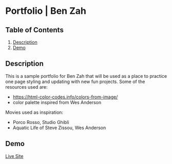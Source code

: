 # Portfolio | Ben Zah

## Table of Contents
1. [Description](#description)
2. [Demo](#demo)

## Description
This is a sample portfolio for Ben Zah that will be used as a place to practice one page styling and updating with new fun projects.
Some of the resources used are:
 - https://html-color-codes.info/colors-from-image/
 - color palette inspired from Wes Anderson


 Movies used as inspiration:
 - Porco Rosso, Studio Ghibli
 - Aquatic Life of Steve Zissou, Wes Anderson


## Demo
[Live Site](https://zahbenjamin.github.io/bootstrap_portfolio/)

